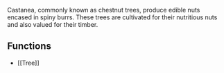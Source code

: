 Castanea, commonly known as chestnut trees, produce edible nuts encased in spiny burrs. These trees are cultivated for their nutritious nuts and also valued for their timber.
## Functions
- [[Tree]]